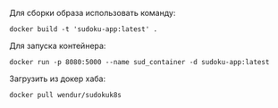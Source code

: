 Для сборки образа использовать команду:

```shell
docker build -t 'sudoku-app:latest' .
```
Для запуска контейнера:
```shell
docker run -p 8080:5000 --name sud_container -d sudoku-app:latest
```
Загрузить из докер хаба:
```shell
docker pull wendur/sudokuk8s
```
